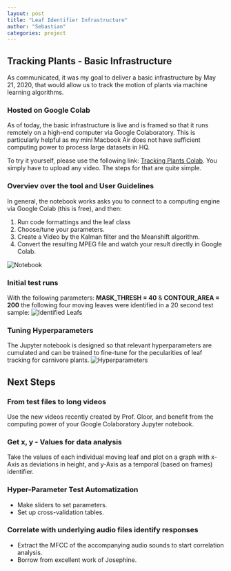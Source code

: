 ```yaml
---
layout: post
title: "Leaf Identifier Infrastructure"
author: "Sebastian"
categories: project
---
```


## Tracking Plants - Basic Infrastructure

As communicated, it was my goal to deliver a basic infrastructure by May 21, 2020, that would allow us to track the motion of plants via machine learning algorithms.

### Hosted on Google Colab

As of today, the basic infrastructure is live and is framed so that it runs remotely on a high-end computer via Google Colaboratory. This is particularly helpful as my mini Macbook Air does not have sufficient computing power to process large datasets in HQ.

To try it yourself, please use the following link: [Tracking Plants Colab](https://github.com/plantions/video-edge-extractor/blob/master/20200521_Tracking_Plants_Colab_Refactored1.ipynb). You simply have to upload any video. The steps for that are quite simple. 

### Overviev over the tool and User Guidelines

In general, the notebook works asks you to connect to a computing engine via Google Colab (this is free), and then:

1. Run code formattings and the leaf class
2. Choose/tune your parameters.
3. Create a Video by the Kalman filter and the Meanshift algorithm.
4. Convert the resulting MPEG file and watch your result directly in Google Colab.

![Notebook](https://i.imgur.com/kJ8Joct.png)

### Initial test runs

With the following parameters: __MASK_THRESH = 40__ & __CONTOUR_AREA = 200__ the following four moving leaves were identified in a 20 second test sample: 
![Identified Leafs](https://i.imgur.com/jdQEI11.png)

### Tuning Hyperparameters

The Jupyter notebook is designed so that relevant hyperparameters are cumulated and can be trained to fine-tune for the pecularities of leaf tracking for carnivore plants. ![Hyperparameters](https://i.imgur.com/uU0mCnt.png)

## Next Steps 

### From test files to long videos

Use the new videos recently created by Prof. Gloor, and benefit from the computing power of your Google Colaboratory Jupyter notebook.

### Get x, y - Values for data analysis

Take the values of each individual moving leaf and plot on a graph with x-Axis as deviations in height, and y-Axis as a temporal (based on frames) identifier. 

### Hyper-Parameter Test Automatization

- Make sliders to set parameters.
- Set up cross-validation tables.

### Correlate with underlying audio files identify responses

- Extract the MFCC of the accompanying audio sounds to start correlation analysis.
- Borrow from excellent work of Josephine.